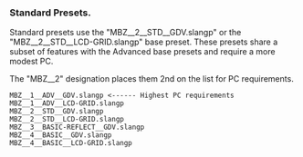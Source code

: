 ### **Standard Presets.**

Standard presets use the "MBZ__2__STD__GDV.slangp" or the "MBZ__2__STD__LCD-GRID.slangp" base preset. These presets share a subset of features with the Advanced base presets and require a more modest PC.

The "MBZ__2" designation places them 2nd on the list for PC requirements.

```dos
MBZ__1__ADV__GDV.slangp <------ Highest PC requirements
MBZ__1__ADV__LCD-GRID.slangp
MBZ__2__STD__GDV.slangp
MBZ__2__STD__LCD-GRID.slangp
MBZ__3__BASIC-REFLECT__GDV.slangp
MBZ__4__BASIC__GDV.slangp
MBZ__4__BASIC__LCD-GRID.slangp
```
